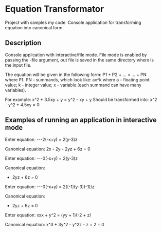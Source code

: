 # Equation Transformator

Project with samples my code. 
Console application for transforming equation into canonical form.

## Description

Console application with interactive/file mode. 
File mode is enabled by passing the -file argument, 
out file is saved in the same directory where is the input file.

The equation will be given in the following form:
P1 + P2 + ... = ... + PN
where P1..PN - summands, which look like:
ax^k
where a - floating point value;
k - integer value;
x - variable (each summand can have many variables).

For example:
x^2 + 3.5xy + y = y^2 - xy + y
Should be transformed into:
x^2 - y^2 + 4.5xy = 0

## Examples of running an application in interactive mode

Enter equation:
---2(-x+y) = 2(y-3)z

Canonical equation:
2x - 2y - 2yz + 6z = 0


Enter equation:
---0(-x+y) = 2(y-3)z

Canonical equation:
 - 2yz + 6z = 0


Enter equation:
---0(-x+y) = 2((-1)(y-3)(-1))z

Canonical equation:
 - 2yz + 6z = 0


Enter equation:
xxx + y^2 = (yy + 1)(-2 + z)

Canonical equation:
x^3 + 3y^2 - y^2z - z + 2 = 0